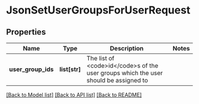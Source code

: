 # JsonSetUserGroupsForUserRequest

## Properties
Name | Type | Description | Notes
------------ | ------------- | ------------- | -------------
**user_group_ids** | **list[str]** | The list of &lt;code&gt;id&lt;/code&gt;s of the user groups which the user should be assigned to | 

[[Back to Model list]](../README.md#documentation-for-models) [[Back to API list]](../README.md#documentation-for-api-endpoints) [[Back to README]](../README.md)


